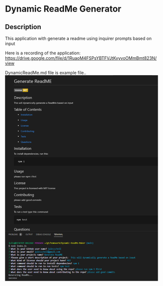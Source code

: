 # Dynamic ReadMe Generator

## Description
This application with generate a readme using inquirer prompts based on input

Here is a recording of the application:
https://drive.google.com/file/d/1RuaoM4FSPsYBTFVJtKvyvoOMmBmt823N/view

DynamicReadMe.md file is example file..
![Portfolio Site](./assets/screenshot.png)